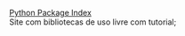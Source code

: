 [Python Package Index](https://pypi.org/ "Site com bibliotecas de uso livre com tutorial;")  
Site com bibliotecas de uso livre com tutorial;  